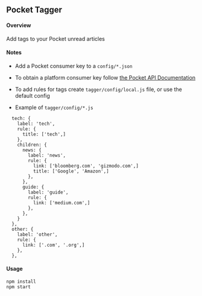 ## Pocket Tagger

#### Overview

Add tags to your Pocket unread articles

#### Notes 

- Add a Pocket consumer key to a `config/*.json`

- To obtain a platform consumer key follow [the Pocket API Documentation](https://getpocket.com/developer/docs/authentication) 

- To add rules for tags create `tagger/config/local.js` file, or use the default config

- Example of `tagger/config/*.js`

```
  tech: {
    label: 'tech',
    rule: {
      title: ['tech',]
    },
    children: {
      news: {
        label: 'news',
        rule: {
          link: ['bloomberg.com', 'gizmodo.com',]
          title: ['Google', 'Amazon',]
        },
      },
      guide: {
        label: 'guide',
        rule: {
          link: ['medium.com',]
        },
      },
    }
  },
  other: {
    label: 'other',
    rule: {
      link: ['.com', '.org',]
    },
  },
```

#### Usage

```
npm install
npm start
```
